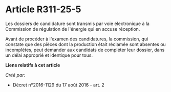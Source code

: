 # Article R311-25-5

Les dossiers de candidature sont transmis par voie électronique à la Commission de régulation de l'énergie qui en accuse
réception. 

Avant de procéder à l'examen des candidatures, la commission, qui constate que des pièces dont la production était réclamée
sont absentes ou incomplètes, peut demander aux candidats de compléter leur dossier, dans un délai approprié et identique
pour tous.

**Liens relatifs à cet article**

_Créé par_:

  - Décret n°2016-1129 du 17 août 2016 - art. 2
